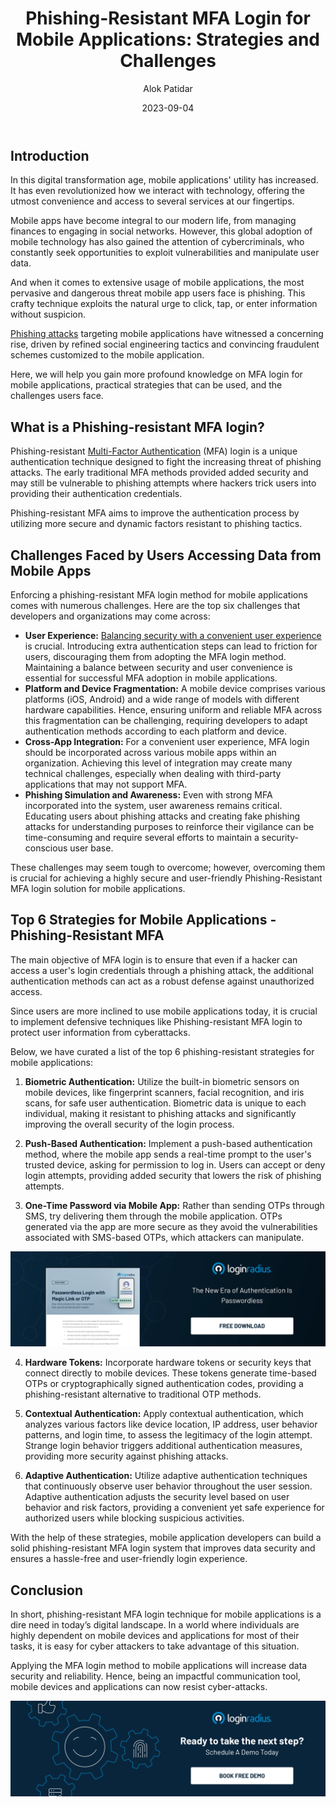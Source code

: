 ﻿---
title: "Phishing-Resistant MFA Login for Mobile Applications: 
Strategies and Challenges"
date: "2023-09-04"
coverImage: "phishing-resistant.webp"
tags: ["data security","mfa login","cybersecurity","cx"]
author: "Alok Patidar"
description: "Phishing-resistant multi-factor Authentication (MFA) login is a unique approach to information security that aims to strengthen the defenses against phishing attacks. Know all about the strategies and challenges involved."
metatitle: "Phishing-resistant MFA for Mobile Applications"
metadescription: "Explore phishing-resistant MFA strategies for the secure exchange of information through mobile applications. Read here to know more."
---
## Introduction

In this digital transformation age, mobile applications' utility has increased. It has even revolutionized how we interact with technology, offering the utmost convenience and access to several services at our fingertips. 

Mobile apps have become integral to our modern life, from managing finances to engaging in social networks. However, this global adoption of mobile technology has also gained the attention of cybercriminals, who constantly seek opportunities to exploit vulnerabilities and manipulate user data.

And when it comes to extensive usage of mobile applications, the most pervasive and dangerous threat mobile app users face is phishing. This crafty technique exploits the natural urge to click, tap, or enter information without suspicion. 

[Phishing attacks](https://www.loginradius.com/blog/identity/phishing-for-identity/) targeting mobile applications have witnessed a concerning rise, driven by refined social engineering tactics and convincing fraudulent schemes customized to the mobile application.

Here, we will help you gain more profound knowledge on MFA login for mobile applications, practical strategies that can be used, and the challenges users face. 


## What is a Phishing-resistant MFA login?

Phishing-resistant [Multi-Factor Authentication](https://www.loginradius.com/multi-factor-authentication/) (MFA) login is a unique authentication technique designed to fight the increasing threat of phishing attacks. The early traditional MFA methods provided added security and may still be vulnerable to phishing attempts where hackers trick users into providing their authentication credentials.

Phishing-resistant MFA aims to improve the authentication process by utilizing more secure and dynamic factors resistant to phishing tactics.

## Challenges Faced by Users Accessing Data from Mobile Apps

Enforcing a phishing-resistant MFA login method for mobile applications comes with numerous challenges. Here are the top six challenges that developers and organizations may come across:

* **User Experience:** [Balancing security with a convenient user experience](https://www.loginradius.com/blog/identity/balancing-security-cx/) is crucial. Introducing extra authentication steps can lead to friction for users, discouraging them from adopting the MFA login method. Maintaining a balance between security and user convenience is essential for successful MFA adoption in mobile applications.
* **Platform and Device Fragmentation:** A mobile device comprises various platforms (iOS, Android) and a wide range of models with different hardware capabilities. Hence, ensuring uniform and reliable MFA across this fragmentation can be challenging, requiring developers to adapt authentication methods according to each platform and device.
* **Cross-App Integration:** For a convenient user experience, MFA login should be incorporated across various mobile apps within an organization. Achieving this level of integration may create many technical challenges, especially when dealing with third-party applications that may not support MFA.
* **Phishing Simulation and Awareness:** Even with strong MFA incorporated into the system, user awareness remains critical. Educating users about phishing attacks and creating fake phishing attacks for understanding purposes to reinforce their vigilance can be time-consuming and require several efforts to maintain a security-conscious user base.

These challenges may seem tough to overcome; however, overcoming them is crucial for achieving a highly secure and user-friendly Phishing-Resistant MFA login solution for mobile applications.


## Top 6 Strategies for Mobile Applications - Phishing-Resistant MFA

The main objective of MFA login is to ensure that even if a hacker can access a user's login credentials through a phishing attack, the additional authentication methods can act as a robust defense against unauthorized access.

Since users are more inclined to use mobile applications today, it is crucial to implement defensive techniques like Phishing-resistant MFA login to protect user information from cyberattacks. 

Below, we have curated a list of the top 6 phishing-resistant strategies for mobile applications:

1. **Biometric Authentication:** Utilize the built-in biometric sensors on mobile devices, like fingerprint scanners, facial recognition, and iris scans, for safe user authentication. Biometric data is unique to each individual, making it resistant to phishing attacks and significantly improving the overall security of the login process.

2. **Push-Based Authentication:** Implement a push-based authentication method, where the mobile app sends a real-time prompt to the user's trusted device, asking for permission to log in. Users can accept or deny login attempts, providing added security that lowers the risk of phishing attempts.
 
3. **One-Time Password via Mobile App:** Rather than sending OTPs through SMS, try delivering them through the mobile application. OTPs generated via the app are more secure as they avoid the vulnerabilities associated with SMS-based OTPs, which attackers can manipulate.

[![DS-passwordless-login-magic-links](DS-passwordless-login-magic-links.webp)](https://www.loginradius.com/resource/passwordless-login-magic-link-otp-datasheet)

4. **Hardware Tokens:** Incorporate hardware tokens or security keys that connect directly to mobile devices. These tokens generate time-based OTPs or cryptographically signed authentication codes, providing a phishing-resistant alternative to traditional OTP methods.
 
5. **Contextual Authentication:** Apply contextual authentication, which analyzes various factors like device location, IP address, user behavior patterns, and login time, to assess the legitimacy of the login attempt. Strange login behavior triggers additional authentication measures, providing more security against phishing attacks.

6. **Adaptive Authentication:** Utilize adaptive authentication techniques that continuously observe user behavior throughout the user session. Adaptive authentication adjusts the security level based on user behavior and risk factors, providing a convenient yet safe experience for authorized users while blocking suspicious activities.

With the help of these strategies, mobile application developers can build a solid phishing-resistant MFA login system that improves data security and ensures a hassle-free and user-friendly login experience.


## Conclusion

In short, phishing-resistant MFA login technique for mobile applications is a dire need in today’s digital landscape. In a world where individuals are highly dependent on mobile devices and applications for most of their tasks, it is easy for cyber attackers to take advantage of this situation. 

Applying the MFA login method to mobile applications will increase data security and reliability. Hence, being an impactful communication tool, mobile devices and applications can now resist cyber-attacks. 

[![book-a-demo-loginradius](../../assets/book-a-demo-loginradius.webp)](https://www.loginradius.com/contact-us?utm_source=blog&utm_medium=web&utm_campaign=phishing-resistant-mfa-login-mobile-apps)